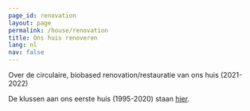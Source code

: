 ```yaml
---
page_id: renovation
layout: page
permalink: /house/renovation
title: Ons huis renoveren
lang: nl
nav: false
---
```


Over de circulaire, biobased renovation/restauratie van ons huis (2021-2022)

De klussen aan ons eerste huis (1995-2020) staan [hier](house-ms15.html).
